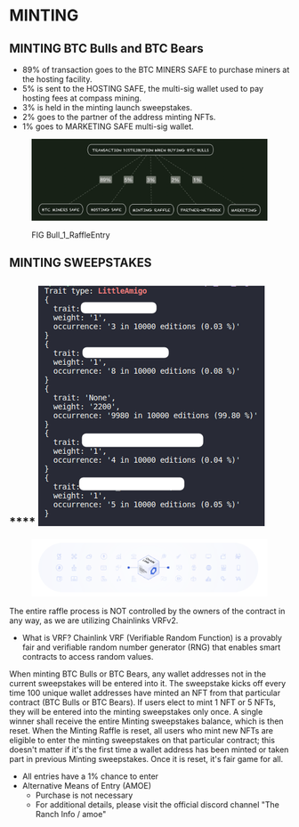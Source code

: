 # MINTING

## MINTING BTC Bulls and BTC Bears

* 89% of transaction goes to the BTC MINERS SAFE to purchase miners at the hosting facility.&#x20;
* 5% is sent to the HOSTING SAFE, the multi-sig wallet used to pay hosting fees at compass mining.&#x20;
* 3% is held in the minting launch sweepstakes.
* 2% goes to the partner of the address minting NFTs.
* 1% goes to MARKETING SAFE multi-sig wallet.&#x20;

<figure><img src="../../../.gitbook/assets/image (2) (3) (2).png" alt=""><figcaption><p>FIG Bull_1_RaffleEntry</p></figcaption></figure>

## **MINTING SWEEPSTAKES**

## &#x20;**** ![](<../../../.gitbook/assets/image (4).png>)&#x20;

<figure><img src="../../../.gitbook/assets/image (1).png" alt=""><figcaption></figcaption></figure>



The entire raffle process is NOT controlled by the owners of the contract in any way, as we are utilizing Chainlinks VRFv2.&#x20;

* What is VRF?  Chainlink VRF (Verifiable Random Function) is a provably fair and verifiable random number generator (RNG) that enables smart contracts to access random values.

When minting BTC Bulls or BTC Bears, any wallet addresses not in the current sweepstakes will be entered into it. The sweepstake kicks off every time 100 unique wallet addresses have minted an NFT from that particular contract (BTC Bulls or BTC Bears). If users elect to mint 1 NFT or 5 NFTs, they will be entered into the minting sweepstakes only once. A single winner shall receive the entire Minting sweepstakes balance, which is then reset. When the Minting Raffle is reset, all users who mint new NFTs are eligible to enter the minting sweepstakes on that particular contract; this doesn't matter if it's the first time a wallet address has been minted or taken part in previous Minting sweepstakes. Once it is reset, it's fair game for all.

* All entries have a 1% chance to enter
* Alternative Means of Entry (AMOE)
  * Purchase is not necessary
  * For additional details, please visit the official discord channel "The Ranch Info / amoe"

&#x20;
